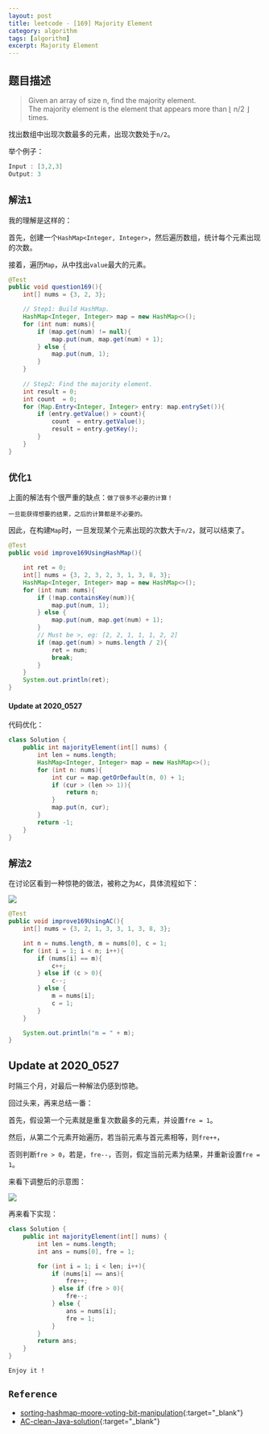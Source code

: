 ```yaml
---
layout: post
title: leetcode - [169] Majority Element
category: algorithm
tags: [algorithm]
excerpt: Majority Element
---
```



## 题目描述  

> Given an array of size n, find the majority element.  
> The majority element is the element that appears more than ⌊ n/2 ⌋ times.  

找出数组中出现次数最多的元素，出现次数处于`n/2`。  

举个例子：  

``` java
Input : [3,2,3]
Output: 3
```


## `解法1`  

我的理解是这样的：

首先，创建一个`HashMap<Integer, Integer>`，然后遍历数组，统计每个元素出现的次数。  

接着，遍历`Map`，从中找出`value`最大的元素。  


``` java
@Test
public void question169(){
    int[] nums = {3, 2, 3};

    // Step1: Build HashMap.
    HashMap<Integer, Integer> map = new HashMap<>();
    for (int num: nums){
        if (map.get(num) != null){
            map.put(num, map.get(num) + 1);
        } else {
            map.put(num, 1);
        }
    }
    
    // Step2: Find the majority element.
    int result = 0;
    int count  = 0;
    for (Map.Entry<Integer, Integer> entry: map.entrySet()){
        if (entry.getValue() > count){
            count  = entry.getValue();
            result = entry.getKey();
        }
    }
}
```

## `优化1`  

上面的解法有个很严重的缺点：`做了很多不必要的计算！`  

`一旦能获得想要的结果，之后的计算都是不必要的。`  

因此，在构建`Map`时，一旦发现某个元素出现的次数大于`n/2`，就可以结束了。  


``` java
@Test
public void improve169UsingHashMap(){

    int ret = 0;
    int[] nums = {3, 2, 3, 2, 3, 1, 3, 8, 3};
    HashMap<Integer, Integer> map = new HashMap<>();
    for (int num: nums){
        if (!map.containsKey(num)){
            map.put(num, 1);
        } else {
            map.put(num, map.get(num) + 1);
        }
        // Must be >, eg: [2, 2, 1, 1, 1, 2, 2]
        if (map.get(num) > nums.length / 2){
            ret = num;
            break;
        }
    }
    System.out.println(ret);
}
```

#### Update at 2020_0527

代码优化：  

``` java
class Solution {
    public int majorityElement(int[] nums) {
        int len = nums.length;
        HashMap<Integer, Integer> map = new HashMap<>();
        for (int n: nums){
            int cur = map.getOrDefault(n, 0) + 1;
            if (cur > (len >> 1)){
                return n;
            }
            map.put(n, cur);
        }
        return -1;
    }
}
```

## `解法2`  

在讨论区看到一种惊艳的做法，被称之为`AC`，具体流程如下：  

![](https://yyc-images.oss-cn-beijing.aliyuncs.com/array_and_constant.png)  

``` java
@Test
public void improve169UsingAC(){
    int[] nums = {3, 2, 1, 3, 3, 1, 3, 8, 3};

    int n = nums.length, m = nums[0], c = 1;
    for (int i = 1; i < n; i++){
        if (nums[i] == m){
            c++;
        } else if (c > 0){
            c--;
        } else {
            m = nums[i];
            c = 1;
        }
    }

    System.out.println("m = " + m);
}
```


## Update at 2020_0527

时隔三个月，对最后一种解法仍感到惊艳。  

回过头来，再来总结一番：  

首先，假设第一个元素就是重复次数最多的元素，并设置`fre = 1`。  

然后，从第二个元素开始遍历，若当前元素与首元素相等，则`fre++`，  

否则判断`fre > 0`，若是，`fre--`，否则，假定当前元素为结果，并重新设置`fre = 1`。  

来看下调整后的示意图：  

![](https://yyc-images.oss-cn-beijing.aliyuncs.com/leetcode_169_update_at_2020_0527.png)  

再来看下实现：  

``` java
class Solution {
    public int majorityElement(int[] nums) {
        int len = nums.length;
        int ans = nums[0], fre = 1;

        for (int i = 1; i < len; i++){
            if (nums[i] == ans){
                fre++;
            } else if (fre > 0){
                fre--;
            } else {
                ans = nums[i];
                fre = 1;
            }
        }
        return ans;
    }
}
```

`Enjoy it !`

## `Reference`  

- [sorting-hashmap-moore-voting-bit-manipulation](https://leetcode.com/problems/majority-element/discuss/51611/Java-solutions-(sorting-hashmap-moore-voting-bit-manipulation).){:target="_blank"}  
- [AC-clean-Java-solution](https://leetcode.com/problems/majority-element/discuss/51898/AC-clean-Java-solution){:target="_blank"}  